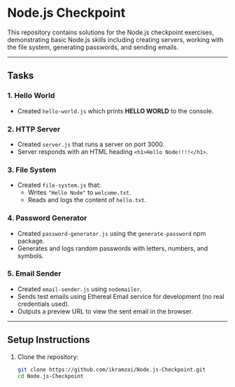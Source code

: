 # Node.js Checkpoint

This repository contains solutions for the Node.js checkpoint exercises, demonstrating basic Node.js skills including creating servers, working with the file system, generating passwords, and sending emails.

---

## Tasks

### 1. Hello World
- Created `hello-world.js` which prints **HELLO WORLD** to the console.

### 2. HTTP Server
- Created `server.js` that runs a server on port 3000.
- Server responds with an HTML heading `<h1>Hello Node!!!!</h1>`.

### 3. File System
- Created `file-system.js` that:
  - Writes `"Hello Node"` to `welcome.txt`.
  - Reads and logs the content of `hello.txt`.

### 4. Password Generator
- Created `password-generator.js` using the `generate-password` npm package.
- Generates and logs random passwords with letters, numbers, and symbols.

### 5. Email Sender
- Created `email-sender.js` using `nodemailer`.
- Sends test emails using Ethereal Email service for development (no real credentials used).
- Outputs a preview URL to view the sent email in the browser.

---

## Setup Instructions

1. Clone the repository:

   ```bash
   git clone https://github.com/ikramzai/Node.js-Checkpoint.git
   cd Node.js-Checkpoint
